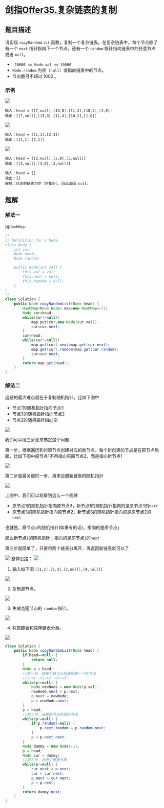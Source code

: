 # [剑指Offer35.复杂链表的复制](https://leetcode-cn.com/problems/fu-za-lian-biao-de-fu-zhi-lcof/)
## 题目描述
请实现 `copyRandomList` 函数，复制一个复杂链表。在复杂链表中，每个节点除了有一个 `next` 指针指向下一个节点，还有一个 `random` 指针指向链表中的任意节点或者 `null`。

- `-10000 <= Node.val <= 10000`
- `Node.random` 为空（`null`）或指向链表中的节点。
- 节点数目不超过 1000 。

### 示例
![](https://picgp.oss-cn-beijing.aliyuncs.com/img/20201008163450.png)
```
输入：head = [[7,null],[13,0],[11,4],[10,2],[1,0]]
输出：[[7,null],[13,0],[11,4],[10,2],[1,0]]
```
![](https://picgp.oss-cn-beijing.aliyuncs.com/img/20201008163510.png)
```
输入：head = [[1,1],[2,1]]
输出：[[1,1],[2,1]]
```
![](https://picgp.oss-cn-beijing.aliyuncs.com/img/20201008163527.png)
```
输入：head = [[3,null],[3,0],[3,null]]
输出：[[3,null],[3,0],[3,null]]
```
```
输入：head = []
输出：[]
解释：给定的链表为空（空指针），因此返回 null。
```
## 题解
### 解法一
用`HashMap`:
```java
/*
// Definition for a Node.
class Node {
    int val;
    Node next;
    Node random;

    public Node(int val) {
        this.val = val;
        this.next = null;
        this.random = null;
    }
}
*/
class Solution {
    public Node copyRandomList(Node head) {
        HashMap<Node,Node> map=new HashMap<>();
        Node cur=head;
        while(cur!=null){
            map.put(cur,new Node(cur.val));
            cur=cur.next;
        }
        cur=head;
        while(cur!=null){
            map.get(cur).next=map.get(cur.next);
            map.get(cur).random=map.get(cur.random);
            cur=cur.next;
        }
        return map.get(head);
    }
}
```
### 解法二
这题的最大难点就在于复制随机指针，比如下图中

- 节点1的随机指针指向节点3
- 节点3的随机指针指向节点2
- 节点2的随机指针指向空

![](https://picgp.oss-cn-beijing.aliyuncs.com/img/20201008180315.png)

我们可以用三步走来搞定这个问题

第一步，根据遍历到的原节点创建对应的新节点，每个新创建的节点是在原节点后面，比如下图中原节点1不再指向原原节点2，而是指向新节点1

![](https://picgp.oss-cn-beijing.aliyuncs.com/img/20201008180339.png)

第二步是最关键的一步，用来设置新链表的随机指针

![](https://picgp.oss-cn-beijing.aliyuncs.com/img/20201008180356.png)

上图中，我们可以观察到这么一个规律

- 原节点1的随机指针指向原节点3，新节点1的随机指针指向的是原节点3的`next`
- 原节点3的随机指针指向原节点2，新节点3的随机指针指向的是原节点2的`next`

也就是，原节点`i`的随机指针(如果有的话)，指向的是原节点`j`

那么新节点`i`的随机指针，指向的是原节点`j`的`next`

第三步就简单了，只要将两个链表分离开，再返回新链表就可以了

![](https://picgp.oss-cn-beijing.aliyuncs.com/img/20201008180455.png)
整体思路：
![](https://picgp.oss-cn-beijing.aliyuncs.com/img/20201008181402.png)

1. 输入如下图 `[[1,2],[2,3],[3,null],[4,null]]`

![](https://picgp.oss-cn-beijing.aliyuncs.com/img/20201008181535.png)

2. 复制源节点。

![](https://picgp.oss-cn-beijing.aliyuncs.com/img/20201008181549.png)

3. 生成克隆节点的 `random` 指针。

![](https://picgp.oss-cn-beijing.aliyuncs.com/img/20201008181608.png)

4. 将原链表和克隆链表分离。

![](https://picgp.oss-cn-beijing.aliyuncs.com/img/20201008181623.png)


```java
class Solution {
    public Node copyRandomList(Node head) {
        if(head==null) {
            return null;
        }
        Node p = head;
        //第一步，在每个原节点后面创建一个新节点
        //1->1'->2->2'->3->3'
        while(p!=null) {
            Node newNode = new Node(p.val);
            newNode.next = p.next;
            p.next = newNode;
            p = newNode.next;
        }
        p = head;
        //第二步，设置新节点的随机节点
        while(p!=null) {
            if(p.random!=null) {
                p.next.random = p.random.next;
            }
            p = p.next.next;
        }
        Node dummy = new Node(-1);
        p = head;
        Node cur = dummy;
        //第三步，将两个链表分离
        while(p!=null) {
            cur.next = p.next;
            cur = cur.next;
            p.next = cur.next;
            p = p.next;
        }
        return dummy.next;
    }
}	
```